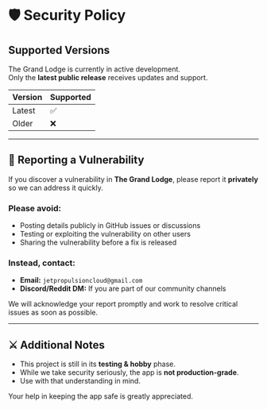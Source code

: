 # 🛡️ Security Policy

## Supported Versions

The Grand Lodge is currently in active development.  
Only the **latest public release** receives updates and support.

| Version  | Supported |
|----------|-----------|
| Latest   | ✅         |
| Older    | ❌         |

---

## 📣 Reporting a Vulnerability

If you discover a vulnerability in **The Grand Lodge**, please report it **privately** so we can address it quickly.

### Please avoid:
- Posting details publicly in GitHub issues or discussions  
- Testing or exploiting the vulnerability on other users  
- Sharing the vulnerability before a fix is released  

### Instead, contact:
- **Email:** `jetpropulsioncloud@gmail.com`  
- **Discord/Reddit DM:** If you are part of our community channels  

We will acknowledge your report promptly and work to resolve critical issues as soon as possible.

---

## ⚔️ Additional Notes

- This project is still in its **testing & hobby** phase.  
- While we take security seriously, the app is **not production-grade**.  
- Use with that understanding in mind.  

Your help in keeping the app safe is greatly appreciated.
